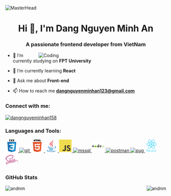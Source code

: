 ![MasterHead](https://office-softech.cdn.vccloud.vn/ckfinder/userfiles//images/aptech/FRONT-END.jpg)
<h1 align="center">Hi 👋, I'm Dang Nguyen Minh An</h1>
<h3 align="center">A passionate frontend developer from VietNam</h3>
<img align="right" alt="Coding" width="400" src="https://img.freepik.com/free-vector/programming-concept-illustration_114360-1351.jpg?t=st=1652919466~exp=1652920066~hmac=164ece301fa547fb244e15864f11130b258d4b175367a1b9f54e95cac8ae2d87&w=740">

- 🔭 I’m currently studying on **FPT University**

- 🌱 I’m currently learning **React**

- 💬 Ask me about **Front-end**

- 📫 How to reach me **dangnguyenminhan123@gmail.com**

<h3 align="left">Connect with me:</h3>
<p align="left">
<a href="https://www.facebook.com/DangNguyenMinhAn158/" target="_blank"><img align="center" src="https://raw.githubusercontent.com/rahuldkjain/github-profile-readme-generator/master/src/images/icons/Social/facebook.svg" alt="dangnguyeminhan158" height="30" width="40" /></a>
</p>

<h3 align="left">Languages and Tools:</h3>
<p align="left"> <a href="https://www.w3schools.com/css/" target="_blank" rel="noreferrer"> <img src="https://raw.githubusercontent.com/devicons/devicon/master/icons/css3/css3-original-wordmark.svg" alt="css3" width="40" height="40"/> </a> <a href="https://git-scm.com/" target="_blank" rel="noreferrer"> <img src="https://www.vectorlogo.zone/logos/git-scm/git-scm-icon.svg" alt="git" width="40" height="40"/> </a> <a href="https://www.w3.org/html/" target="_blank" rel="noreferrer"> <img src="https://raw.githubusercontent.com/devicons/devicon/master/icons/html5/html5-original-wordmark.svg" alt="html5" width="40" height="40"/> </a> <a href="https://www.java.com" target="_blank" rel="noreferrer"> <img src="https://raw.githubusercontent.com/devicons/devicon/master/icons/java/java-original.svg" alt="java" width="40" height="40"/> </a> <a href="https://developer.mozilla.org/en-US/docs/Web/JavaScript" target="_blank" rel="noreferrer"> <img src="https://raw.githubusercontent.com/devicons/devicon/master/icons/javascript/javascript-original.svg" alt="javascript" width="40" height="40"/> </a> <a href="https://www.microsoft.com/en-us/sql-server" target="_blank" rel="noreferrer"> <img src="https://www.svgrepo.com/show/303229/microsoft-sql-server-logo.svg" alt="mssql" width="40" height="40"/> </a> <a href="https://nodejs.org" target="_blank" rel="noreferrer"> <img src="https://raw.githubusercontent.com/devicons/devicon/master/icons/nodejs/nodejs-original-wordmark.svg" alt="nodejs" width="40" height="40"/> </a> <a href="https://postman.com" target="_blank" rel="noreferrer"> <img src="https://www.vectorlogo.zone/logos/getpostman/getpostman-icon.svg" alt="postman" width="40" height="40"/> </a> <a href="https://pugjs.org" target="_blank" rel="noreferrer"> <img src="https://cdn.worldvectorlogo.com/logos/pug.svg" alt="pug" width="40" height="40"/> </a> <a href="https://reactjs.org/" target="_blank" rel="noreferrer"> <img src="https://raw.githubusercontent.com/devicons/devicon/master/icons/react/react-original-wordmark.svg" alt="react" width="40" height="40"/> </a> <a href="https://sass-lang.com" target="_blank" rel="noreferrer"> <img src="https://raw.githubusercontent.com/devicons/devicon/master/icons/sass/sass-original.svg" alt="sass" width="40" height="40"/> </a> </p>

<h3 align="left">GitHub Stats</h3>

<p><img align="left" src="https://github-readme-stats.vercel.app/api/top-langs?username=andnm&show_icons=true&locale=en&layout=compact" alt="andnm" /></p>

<p>&nbsp;<img align="right" src="https://github-readme-stats.vercel.app/api?username=andnm&show_icons=true&locale=en" alt="andnm" /></p>
